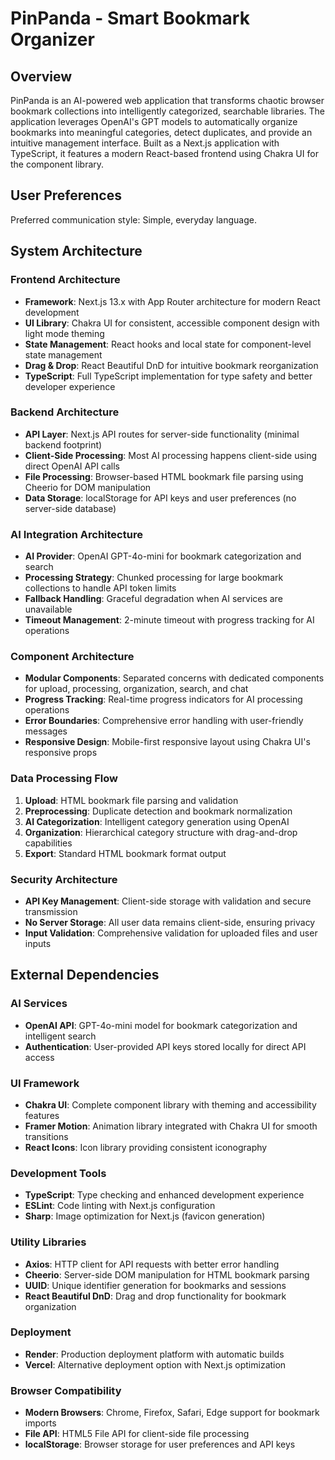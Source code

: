 # PinPanda - Smart Bookmark Organizer

## Overview

PinPanda is an AI-powered web application that transforms chaotic browser bookmark collections into intelligently categorized, searchable libraries. The application leverages OpenAI's GPT models to automatically organize bookmarks into meaningful categories, detect duplicates, and provide an intuitive management interface. Built as a Next.js application with TypeScript, it features a modern React-based frontend using Chakra UI for the component library.

## User Preferences

Preferred communication style: Simple, everyday language.

## System Architecture

### Frontend Architecture
- **Framework**: Next.js 13.x with App Router architecture for modern React development
- **UI Library**: Chakra UI for consistent, accessible component design with light mode theming
- **State Management**: React hooks and local state for component-level state management
- **Drag & Drop**: React Beautiful DnD for intuitive bookmark reorganization
- **TypeScript**: Full TypeScript implementation for type safety and better developer experience

### Backend Architecture
- **API Layer**: Next.js API routes for server-side functionality (minimal backend footprint)
- **Client-Side Processing**: Most AI processing happens client-side using direct OpenAI API calls
- **File Processing**: Browser-based HTML bookmark file parsing using Cheerio for DOM manipulation
- **Data Storage**: localStorage for API keys and user preferences (no server-side database)

### AI Integration Architecture
- **AI Provider**: OpenAI GPT-4o-mini for bookmark categorization and search
- **Processing Strategy**: Chunked processing for large bookmark collections to handle API token limits
- **Fallback Handling**: Graceful degradation when AI services are unavailable
- **Timeout Management**: 2-minute timeout with progress tracking for AI operations

### Component Architecture
- **Modular Components**: Separated concerns with dedicated components for upload, processing, organization, search, and chat
- **Progress Tracking**: Real-time progress indicators for AI processing operations
- **Error Boundaries**: Comprehensive error handling with user-friendly messages
- **Responsive Design**: Mobile-first responsive layout using Chakra UI's responsive props

### Data Processing Flow
1. **Upload**: HTML bookmark file parsing and validation
2. **Preprocessing**: Duplicate detection and bookmark normalization
3. **AI Categorization**: Intelligent category generation using OpenAI
4. **Organization**: Hierarchical category structure with drag-and-drop capabilities
5. **Export**: Standard HTML bookmark format output

### Security Architecture
- **API Key Management**: Client-side storage with validation and secure transmission
- **No Server Storage**: All user data remains client-side, ensuring privacy
- **Input Validation**: Comprehensive validation for uploaded files and user inputs

## External Dependencies

### AI Services
- **OpenAI API**: GPT-4o-mini model for bookmark categorization and intelligent search
- **Authentication**: User-provided API keys stored locally for direct API access

### UI Framework
- **Chakra UI**: Complete component library with theming and accessibility features
- **Framer Motion**: Animation library integrated with Chakra UI for smooth transitions
- **React Icons**: Icon library providing consistent iconography

### Development Tools
- **TypeScript**: Type checking and enhanced development experience
- **ESLint**: Code linting with Next.js configuration
- **Sharp**: Image optimization for Next.js (favicon generation)

### Utility Libraries
- **Axios**: HTTP client for API requests with better error handling
- **Cheerio**: Server-side DOM manipulation for HTML bookmark parsing
- **UUID**: Unique identifier generation for bookmarks and sessions
- **React Beautiful DnD**: Drag and drop functionality for bookmark organization

### Deployment
- **Render**: Production deployment platform with automatic builds
- **Vercel**: Alternative deployment option with Next.js optimization

### Browser Compatibility
- **Modern Browsers**: Chrome, Firefox, Safari, Edge support for bookmark imports
- **File API**: HTML5 File API for client-side file processing
- **localStorage**: Browser storage for user preferences and API keys